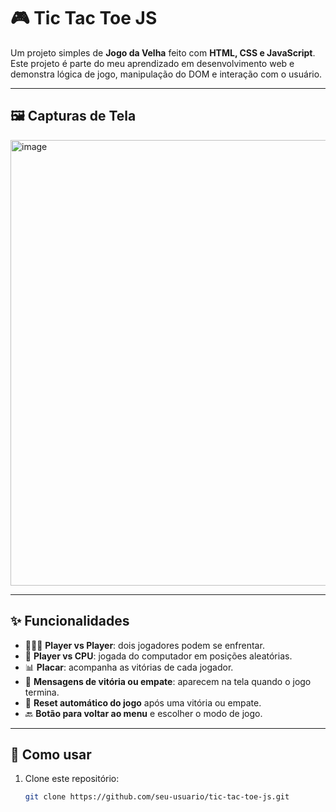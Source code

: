 # 🎮 Tic Tac Toe JS
Um projeto simples de **Jogo da Velha** feito com **HTML, CSS e JavaScript**.  
Este projeto é parte do meu aprendizado em desenvolvimento web e demonstra lógica de jogo, manipulação do DOM e interação com o usuário.

---

## 🖼️ Capturas de Tela

<img width="895" height="713" alt="image" src="https://github.com/user-attachments/assets/788c6a3b-57db-4075-a636-3827efd27407" />

---

## ✨ Funcionalidades

- 🧑‍🤝‍🧑 **Player vs Player**: dois jogadores podem se enfrentar.  
- 🤖 **Player vs CPU**: jogada do computador em posições aleatórias.  
- 📊 **Placar**: acompanha as vitórias de cada jogador.  
- 🎉 **Mensagens de vitória ou empate**: aparecem na tela quando o jogo termina.  
- 🔄 **Reset automático do jogo** após uma vitória ou empate.  
- 🔙 **Botão para voltar ao menu** e escolher o modo de jogo.

---

## 🚀 Como usar

1. Clone este repositório:
   ```bash
   git clone https://github.com/seu-usuario/tic-tac-toe-js.git
